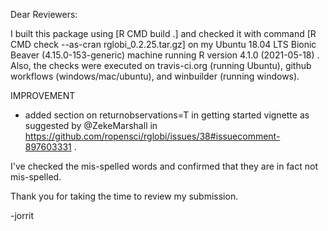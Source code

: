 Dear Reviewers:

I built this package using [R CMD build .] and checked it with command [R CMD check --as-cran rglobi_0.2.25.tar.gz] on my Ubuntu 18.04 LTS Bionic Beaver (4.15.0-153-generic) machine running R version 4.1.0 (2021-05-18) . Also, the checks were executed on travis-ci.org (running Ubuntu), github workflows (windows/mac/ubuntu), and winbuilder (running windows). 

IMPROVEMENT
* added section on returnobservations=T in getting started vignette as suggested by @ZekeMarshall in https://github.com/ropensci/rglobi/issues/38#issuecomment-897603331 .

I've checked the mis-spelled words and confirmed that they are in fact not mis-spelled. 

Thank you for taking the time to review my submission.

-jorrit
